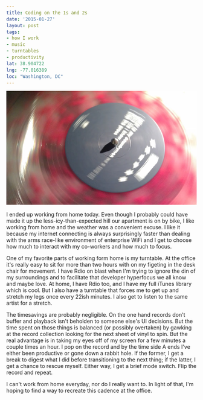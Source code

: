 ```yaml
---
title: Coding on the 1s and 2s
date: '2015-01-27'
layout: post
tags:
- how I work
- music
- turntables
- productivity
lat: 38.904722
lng: -77.016389
loc: "Washington, DC"
---  
```

<img src="/assets/images/turntablism.jpg" alt="Brother Ali: Mourning in America and Living in Color (at 33 1/3 RPMs)" />

I ended up working from home today. Even though I probably could have made it
up the less-icy-than-expected hill our apartment is on by bike, I like working
from home and the weather was a convenient excuse. I like it because my
internet connecting is always surprisingly faster than dealing with the arms
race-like environment of enterprise WiFi and I get to choose how much to
interact with my co-workers and how much to focus.

One of my favorite parts of working form home is my turntable. At the office
it's really easy to sit for more than two hours with on my figeting in the
desk chair for movement. I have Rdio on blast when I'm trying to ignore the
din of my surroundings and to facilitate that developer hyperfocus we all know
and maybe love. At home, I have Rdio too, and I have my full iTunes library
which is cool. But I also have a turntable that forces me to get up and
stretch my legs once every 22ish minutes. I also get to listen to the same
artist for a stretch.

The timesavings are probably negligible. On the one hand records don't buffer
and playback isn't beholden to someone else's UI decisions. But the time spent
on those things is balanced (or possibly overtaken) by gawking at the record
collection looking for the next sheet of vinyl to spin. But the real advantage
is in taking my eyes off of my screen for a few minutes a couple times an
hour. I pop on the record and by the time side A ends I've either been
productive or gone down a rabbit hole. If the former, I get a break to digest
what I did before transitioning to the next thing; if the latter, I get a
chance to rescue myself. Either way, I get a brief mode switch. Flip the
record and repeat.

I can't work from home everyday, nor do I really want to. In light of that,
I'm hoping to find a way to recreate this cadence at the office.
